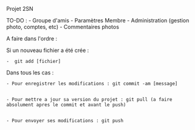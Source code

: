 Projet 2SN

TO-DO :
    - Groupe d'amis
    - Paramètres Membre
    - Administration (gestion photo, comptes, etc)
    - Commentaires photos


A faire dans l'ordre :

  Si un nouveau fichier a été crée :
  
	-  git add [fichier]
	
  Dans tous les cas :

	- Pour enregistrer les modifications : git commit -am [message]


	- Pour mettre a jour sa version du projet : git pull (a faire absolument apres le commit et avant le push)


	- Pour envoyer ses modifications : git push
